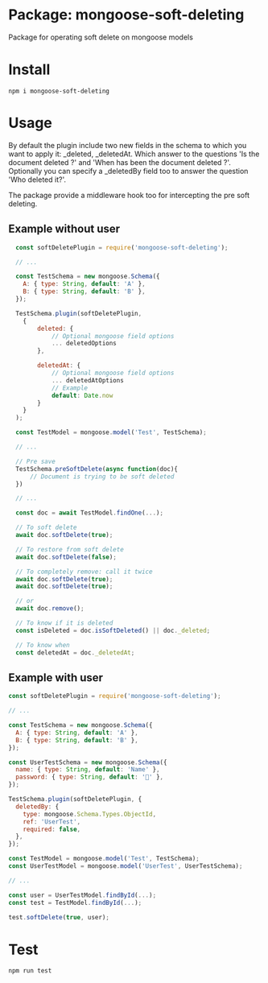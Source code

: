 # Package: mongoose-soft-deleting

Package for operating soft delete on mongoose models

# Install

`npm i mongoose-soft-deleting`

# Usage

By default the plugin include two new fields in the schema to which you want to apply it: \_deleted, \_deletedAt.
Which answer to the questions 'Is the document deleted ?' and 'When has been the document deleted ?'.
Optionally you can specify a \_deletedBy field too to answer the question 'Who deleted it?'.

The package provide a middleware hook too for intercepting the pre soft deleting.

## Example without user

```js
  const softDeletePlugin = require('mongoose-soft-deleting');

  // ...

  const TestSchema = new mongoose.Schema({
    A: { type: String, default: 'A' },
    B: { type: String, default: 'B' },
  });

  TestSchema.plugin(softDeletePlugin,
    {
        deleted: {
            // Optional mongoose field options
            ... deletedOptions
        },

        deletedAt: {
            // Optional mongoose field options
            ... deletedAtOptions
            // Example
            default: Date.now
        }
    }
  );

  const TestModel = mongoose.model('Test', TestSchema);

  // ...

  // Pre save
  TestSchema.preSoftDelete(async function(doc){
      // Document is trying to be soft deleted
  })

  // ...

  const doc = await TestModel.findOne(...);

  // To soft delete
  await doc.softDelete(true);

  // To restore from soft delete
  await doc.softDelete(false);

  // To completely remove: call it twice
  await doc.softDelete(true);
  await doc.softDelete(true);

  // or
  await doc.remove();

  // To know if it is deleted
  const isDeleted = doc.isSoftDeleted() || doc._deleted;

  // To know when
  const deletedAt = doc._deletedAt;
```

## Example with user

```js
const softDeletePlugin = require('mongoose-soft-deleting');

// ...

const TestSchema = new mongoose.Schema({
  A: { type: String, default: 'A' },
  B: { type: String, default: 'B' },
});

const UserTestSchema = new mongoose.Schema({
  name: { type: String, default: 'Name' },
  password: { type: String, default: '🤫' },
});

TestSchema.plugin(softDeletePlugin, {
  deletedBy: {
    type: mongoose.Schema.Types.ObjectId,
    ref: 'UserTest',
    required: false,
  },
});

const TestModel = mongoose.model('Test', TestSchema);
const UserTestModel = mongoose.model('UserTest', UserTestSchema);

// ...

const user = UserTestModel.findById(...);
const test = TestModel.findById(...);

test.softDelete(true, user);

```

# Test

`npm run test`
